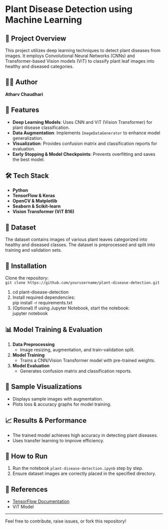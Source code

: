 # **Plant Disease Detection using Machine Learning**

## **📌 Project Overview**

This project utilizes deep learning techniques to detect plant diseases from images. It employs Convolutional Neural Networks (CNNs) and Transformer-based Vision models (ViT) to classify plant leaf images into healthy and diseased categories.

## **👨‍💻 Author**

**Atharv Chaudhari**

## **🚀 Features**

* **Deep Learning Models**: Uses CNN and ViT (Vision Transformer) for plant disease classification.  
* **Data Augmentation**: Implements `ImageDataGenerator` to enhance model generalization.  
* **Visualization**: Provides confusion matrix and classification reports for evaluation.  
* **Early Stopping & Model Checkpoints**: Prevents overfitting and saves the best model.

## **🛠️ Tech Stack**

* **Python**  
* **TensorFlow & Keras**  
* **OpenCV & Matplotlib**  
* **Seaborn & Scikit-learn**  
* **Vision Transformer (ViT B16)**

## **📂 Dataset**

The dataset contains images of various plant leaves categorized into healthy and diseased classes. The dataset is preprocessed and split into training and validation sets.

## **🔧 Installation**

Clone the repository:  
```git clone https://github.com/yourusername/plant-disease-detection.git```

1. cd plant-disease-detection  
2. Install required dependencies:  
   pip install \-r requirements.txt  
3. (Optional) If using Jupyter Notebook, start the notebook:  
   jupyter notebook

## **📊 Model Training & Evaluation**

1. **Data Preprocessing**  
   * Image resizing, augmentation, and train-validation split.  
2. **Model Training**  
   * Trains a CNN/Vision Transformer model with pre-trained weights.  
3. **Model Evaluation**  
   * Generates confusion matrix and classification reports.

## **📸 Sample Visualizations**

* Displays sample images with augmentation.  
* Plots loss & accuracy graphs for model training.

## **📈 Results & Performance**

* The trained model achieves high accuracy in detecting plant diseases.  
* Uses transfer learning to improve efficiency.

## **🤖 How to Run**

1. Run the notebook `plant-disease-detection.ipynb` step by step.  
2. Ensure dataset images are correctly placed in the specified directory.

## **🔗 References**

* [TensorFlow Documentation](https://www.tensorflow.org/)  
* ViT Model

---

Feel free to contribute, raise issues, or fork this repository\!

